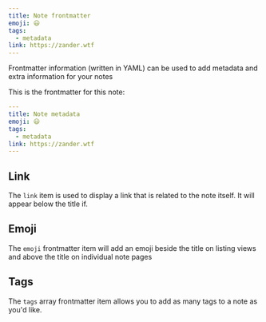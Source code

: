 ```yaml
---
title: Note frontmatter
emoji: 😃
tags:
  - metadata
link: https://zander.wtf
---
```


Frontmatter information (written in YAML) can be used to add metadata and extra information for your notes

This is the frontmatter for this note:

```yaml
---
title: Note metadata
emoji: 😃
tags:
  - metadata
link: https://zander.wtf
---

```

## Link

The `link` item is used to display a link that is related to the note itself. It will appear below the title if.

## Emoji

The `emoji` frontmatter item will add an emoji beside the title on listing views and above the title on individual note pages

## Tags

The `tags` array frontmatter item allows you to add as many tags to a note as you'd like.
